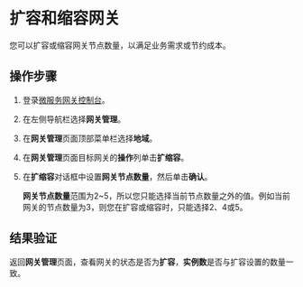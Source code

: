# 扩容和缩容网关

您可以扩容或缩容网关节点数量，以满足业务需求或节约成本。

## 操作步骤

1.  登录[微服务网关控制台](https://microgw.console.aliyun.com)。

2.  在左侧导航栏选择**网关管理**。

3.  在**网关管理**页面顶部菜单栏选择**地域**。

4.  在**网关管理**页面目标网关的**操作**列单击**扩缩容**。

5.  在**扩缩容**对话框中设置**网关节点数量**，然后单击**确认**。

    **网关节点数量**范围为2~5，所以您只能选择当前节点数量之外的值。例如当前网关的节点数量为3，则您在扩容或缩容时，只能选择2、4或5。


## 结果验证

返回**网关管理**页面，查看网关的状态是否为**扩容**，**实例数**是否与扩容设置的数量一致。

